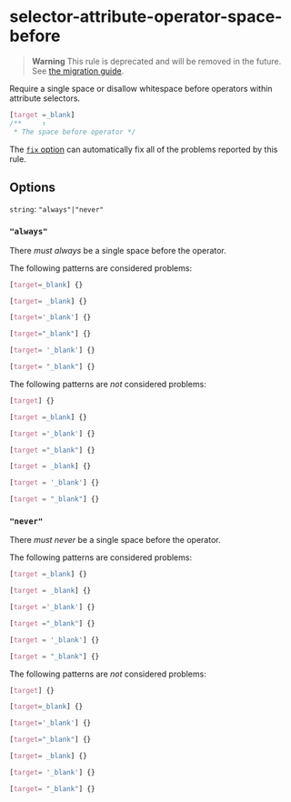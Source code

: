 # selector-attribute-operator-space-before

> **Warning** This rule is deprecated and will be removed in the future. See [the migration guide](https://github.com/stylelint/stylelint/tree/15.10.2/docsmigration-guideto-15.md).

Require a single space or disallow whitespace before operators within attribute selectors.

<!-- prettier-ignore -->
```css
[target =_blank]
/**     ↑
 * The space before operator */
```

The [`fix` option](https://github.com/stylelint/stylelint/tree/15.10.2/docsuser-guideoptions.md#fix) can automatically fix all of the problems reported by this rule.

## Options

`string`: `"always"|"never"`

### `"always"`

There _must always_ be a single space before the operator.

The following patterns are considered problems:

<!-- prettier-ignore -->
```css
[target=_blank] {}
```

<!-- prettier-ignore -->
```css
[target= _blank] {}
```

<!-- prettier-ignore -->
```css
[target='_blank'] {}
```

<!-- prettier-ignore -->
```css
[target="_blank"] {}
```

<!-- prettier-ignore -->
```css
[target= '_blank'] {}
```

<!-- prettier-ignore -->
```css
[target= "_blank"] {}
```

The following patterns are _not_ considered problems:

<!-- prettier-ignore -->
```css
[target] {}
```

<!-- prettier-ignore -->
```css
[target =_blank] {}
```

<!-- prettier-ignore -->
```css
[target ='_blank'] {}
```

<!-- prettier-ignore -->
```css
[target ="_blank"] {}
```

<!-- prettier-ignore -->
```css
[target = _blank] {}
```

<!-- prettier-ignore -->
```css
[target = '_blank'] {}
```

<!-- prettier-ignore -->
```css
[target = "_blank"] {}
```

### `"never"`

There _must never_ be a single space before the operator.

The following patterns are considered problems:

<!-- prettier-ignore -->
```css
[target =_blank] {}
```

<!-- prettier-ignore -->
```css
[target = _blank] {}
```

<!-- prettier-ignore -->
```css
[target ='_blank'] {}
```

<!-- prettier-ignore -->
```css
[target ="_blank"] {}
```

<!-- prettier-ignore -->
```css
[target = '_blank'] {}
```

<!-- prettier-ignore -->
```css
[target = "_blank"] {}
```

The following patterns are _not_ considered problems:

<!-- prettier-ignore -->
```css
[target] {}
```

<!-- prettier-ignore -->
```css
[target=_blank] {}
```

<!-- prettier-ignore -->
```css
[target='_blank'] {}
```

<!-- prettier-ignore -->
```css
[target="_blank"] {}
```

<!-- prettier-ignore -->
```css
[target= _blank] {}
```

<!-- prettier-ignore -->
```css
[target= '_blank'] {}
```

<!-- prettier-ignore -->
```css
[target= "_blank"] {}
```
